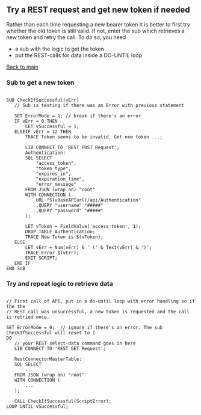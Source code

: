 ## Try a REST request and get new token if needed

Rather than each time requesting a new bearer token it is better to first try whether the old token is still valid. 
If not, enter the sub which retrieves a new token and retry the call. To do so, you need 
 * a sub with the logic to get the token
 * put the REST-calls for data inside a DO-UNTIL loop 
 
 <a href="https://github.com/ChristofSchwarz/qs_script_rest_api">Back to main</a>
 ### Sub to get a new token
 ```
 
SUB CheckIfSuccessful(vErr)
	// Sub is testing if there was an Error with previous statement
    
	SET ErrorMode = 1; // break if there's an error
	IF vErr = 0 THEN
    	LET vSuccessful = 1;
    ELSEIF vErr = 12 THEN
        TRACE Token seems to be invalid. Get new token ...;
        
        LIB CONNECT TO 'REST POST Request';
        Authentication:
        SQL SELECT 
            "access_token",
            "token_type",
            "expires_in",
            "expiration_time",
            "error_message"
        FROM JSON (wrap on) "root"
        WITH CONNECTION (
            URL "$(vBaseAPIurl)/api/Authentication"
            ,QUERY "username" "#####"
            ,QUERY "password" "#####"
        ); 
        
        LET vToken = FieldValue('access_token', 1);
        DROP TABLE Authentication;
        TRACE New Token is $(vToken);	
    ELSE
       	LET vErr = Num(vErr) & ' (' & Text(vErr) & ')';
        TRACE Error $(vErr); 
        EXIT SCRIPT;
    END IF
END SUB
 ```
 ### Try and repeat logic to retrieve data
 ```
 
 // First call of API, put in a do-until loop with error handling so if the the
 // REST call was unsuccessful, a new token is requested and the call is retried once.
 
SET ErrorMode = 0;  // ignore if there's an error. The sub CheckIfSuccessful will reset to 1
DO
    // your REST select-data command goes in here 
    LIB CONNECT TO 'REST GET Request';

    RestConnectorMasterTable:
    SQL SELECT 
        ...
    FROM JSON (wrap on) "root"
    WITH CONNECTION (
        ...
    ); 

    CALL CheckIfSuccessful(ScriptError);
LOOP UNTIL vSuccessful;    
 ```
